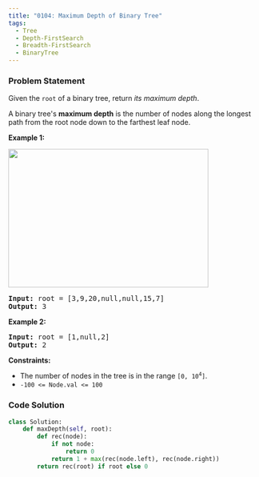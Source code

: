 ```yaml
---
title: "0104: Maximum Depth of Binary Tree"
tags:
  - Tree
  - Depth-FirstSearch
  - Breadth-FirstSearch
  - BinaryTree
---
```

### Problem Statement

<p>Given the <code>root</code> of a binary tree, return <em>its maximum depth</em>.</p>

<p>A binary tree&#39;s <strong>maximum depth</strong> is the number of nodes along the longest path from the root node down to the farthest leaf node.</p>


<p><strong class="example">Example 1:</strong></p>
<img alt="" src="https://assets.leetcode.com/uploads/2020/11/26/tmp-tree.jpg" style="width: 400px; height: 277px;" />
<pre>
<strong>Input:</strong> root = [3,9,20,null,null,15,7]
<strong>Output:</strong> 3
</pre>

<p><strong class="example">Example 2:</strong></p>

<pre>
<strong>Input:</strong> root = [1,null,2]
<strong>Output:</strong> 2
</pre>


<p><strong>Constraints:</strong></p>

<ul>
	<li>The number of nodes in the tree is in the range <code>[0, 10<sup>4</sup>]</code>.</li>
	<li><code>-100 &lt;= Node.val &lt;= 100</code></li>
</ul>


### Code Solution

```python
class Solution:
    def maxDepth(self, root):
        def rec(node):
            if not node:
                return 0
            return 1 + max(rec(node.left), rec(node.right))
        return rec(root) if root else 0
```
